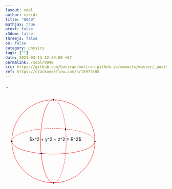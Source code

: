 ```yaml
---
layout: soal
author: viridi
title: "0040"
mathjax: true
ptext: false
x3dom: false
threejs: false
oo: false
category: physics
tags: [""]
date: 2021-03-13 12:39:00 +07
permalink: /soal/0040
src: https://github.com/butiran/butiran.github.io/commits/master/_posts/soal/04/2021-03-13-mathjax-in-svg.md
ref: https://stackoverflow.com/a/15973585
---
```

..

<svg width="300" height="300">
<path d="M 20,150 a 130,130 0 0,0 260,0 a 130,130 0 0,0 -260,0" fill="none" stroke="#f00" stroke-width="1" />

<foreignObject x="75" y="135" width="200" height="100">
$x^2 + y^2 + z^2 = R^2$
</foreignObject>

<path d="M 150,20 a 40,130 0 0,0 0,260" fill="none" stroke="#f00" stroke-width="1" />

<path d="M 150,20 a 40,130 0 0,1 0,260" fill="none" stroke="#f00" stroke-width="1" stroke-dasharray="4 2" />

<path d="M 20,150 a 130,40 0 0,0 260,0" fill="none" stroke="#f00" stroke-width="1" />

<path d="M 20,150 a 130,40 0 0,1 260,0" fill="none" stroke="#f00" stroke-width="1" stroke-dasharray="4 2" />

<circle cx="20" cy="150" r="2" stroke="black" />
<circle cx="280" cy="150" r="2" fill="black" />

<circle cx="150" cy="20" r="2" stroke="black" />
<circle cx="150" cy="280" r="2" stroke="blue" />

<circle cx="188" cy="112" r="2" stroke="black" />
<circle cx="112" cy="188" r="2" stroke="blue" />

</svg>
